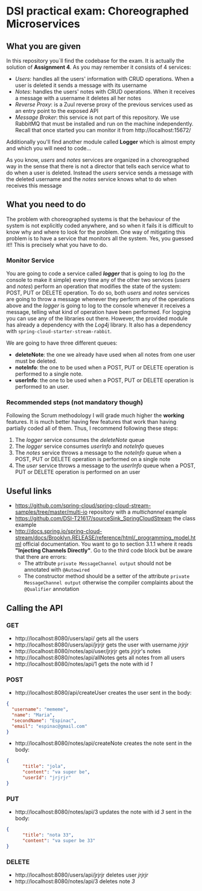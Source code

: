 # DSI practical exam: Choreographed Microservices

## What you are given
In this repository you´ll find the codebase for the exam. It is actually the solution of **Assignment 4**. As you may 
remember it consists of 4 services:
* *Users*: handles all the users' information with CRUD operations. When a user is deleted it sends a message with its username
* *Notes*: handles the users' notes with CRUD operations. When it receives a message with a username it deletes all her notes
* *Reverse Proxy*: is a Zuul reverse proxy of the previous services used as an entry point to the exposed API
* *Message Broker*: this service is not part of this repository. We use RabbitMQ that must be installed and run on the machine independently. 
Recall that once started you can monitor it from http://localhost:15672/

Additionally you'll find another module called **Logger** which is almost empty and which you will need to code...

As you know, *users* and *notes* services are organized in a choreographed way in the sense that there is not a director
that tells each service what to do when a user is deleted. Instead the *users* service sends a message with the deleted username and the *notes* 
service knows what to do when receives this message

## What you need to do 
The problem with choreographed systems is that the behaviour of the system is not explicitly coded anywhere, and so when it fails
it is difficult to know why and where to look for the problem. One way of mitigating this problem is to have a service that
monitors all the system. Yes, you guessed it!! This is precisely what you have to do.

### Monitor Service
You are going to code a service called ***logger*** that is going to log (to the console to make it simple) every time any of the other
two services (*users* and *notes*) perform an operation that modifies the state of the system: POST, PUT or DELETE operation.
To do so, both *users* and *notes* services are going to throw a message whenever they perform any of the operations above 
and the *logger* is going to log to the console whenever it receives a message, telling what kind of operation have been performed.
For logging you can use any of the libraries out there. However, the provided module has already a dependency with the *Log4j* library.
It also has a dependency with `spring-cloud-starter-stream-rabbit`.

We are going to have three different queues:
* **deleteNote**: the one we already have used when all notes from one user must be deleted.
* **noteInfo**: the one to be used when a POST, PUT or DELETE operation is performed to a single note.
* **userInfo**: the one to be used when a POST, PUT or DELETE operation is performed to an user.

### Recommended steps (not mandatory though)

Following the Scrum methodology I will grade much higher the **working** features. It is much better having few features that work 
than having partially coded all of them. Thus, I recommend following these steps:
1. The *logger* service consumes the *deleteNote* queue
1. The *logger* service consumes *userInfo* and *noteInfo* queues
1. The *notes* service throws a message to the *noteInfo* queue when a POST, PUT or DELETE operation is performed on a single note
1. The *user* service throws a message to the *userInfo* queue when a POST, PUT or DELETE operation is performed on an user

## Useful links
* https://github.com/spring-cloud/spring-cloud-stream-samples/tree/master/multi-io repository with a *multichannel* example
* https://github.com/DSI-T21617/sourceSink_SpringCloudStream the class example
* http://docs.spring.io/spring-cloud-stream/docs/Brooklyn.RELEASE/reference/html/_programming_model.html official documentation. You want
to go to section 3.1.1 where it reads **"Injecting Channels Directly"**. Go to the third code block but be aware that there are errors:
    * The attribute `private MessageChannel output` should not be annotated with `@Autowired`
    * The constructor method should be a setter of the attribute `private MessageChannel output` otherwise the compiler complaints
    about the `@Qualifier` annotation

## Calling the API

### GET
* http://localhost:8080/users/api/ gets all the users
* http://localhost:8080/users/api/jrjrjr gets the user with username *jrjrjr*
* http://localhost:8080/notes/api/user/jrjrjr gets *jrjrjr*'s notes
* http://localhost:8080/notes/api/allNotes gets all notes from all users
* http://localhost:8080/notes/api/1 gets the note with id *1*

### POST
* http://localhost:8080/api/createUser creates the user sent in the body:
```json
{
  "username": "mememe",
  "name": "Maria",
  "secondName": "Espinac",
  "email": "espinac@gmail.com"
}
```
* http://localhost:8080/notes/api/createNote creates the note sent in the body:
```json
{
      "title": "jola",
      "content": "va super be",
      "userId": "jrjrjr"
}
```

### PUT
* http://localhost:8080/notes/api/3 updates the note with id *3* sent in the body:
```json
{
      "title": "nota 33",
      "content": "va super be 33"
}
```

### DELETE
* http://localhost:8080/users/api/jrjrjr deletes user *jrjrjr*
* http://localhost:8080/notes/api/3 deletes note *3*